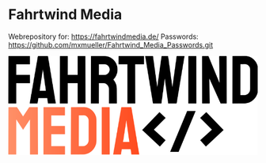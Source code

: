 # Fahrtwind Media

Webrepository for: https://fahrtwindmedia.de/
Passwords: https://github.com/mxmueller/Fahrtwind_Media_Passwords.git

![alt text](https://github.com/mxmueller/FahrtwindMedia/blob/main/Logo/fm_logo_master.png)
